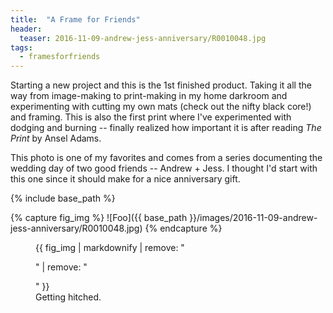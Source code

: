 ```yaml
---
title:  "A Frame for Friends"
header:
  teaser: 2016-11-09-andrew-jess-anniversary/R0010048.jpg
tags: 
  - framesforfriends
---
```


Starting a new project and this is the 1st finished product. Taking it all the way from image-making to print-making in my home darkroom and experimenting with cutting my own mats (check out the nifty black core!) and framing. This is also the first print where I've experimented with dodging and burning -- finally realized how important it is after reading *The Print* by Ansel Adams.

This photo is one of my favorites and comes from a series documenting the wedding day of two good friends -- Andrew + Jess. I thought I'd start with this one since it should make for a nice anniversary gift.

{% include base_path %}

{% capture fig_img %}
![Foo]({{ base_path }}/images/2016-11-09-andrew-jess-anniversary/R0010048.jpg)
{% endcapture %}

<figure>
{{ fig_img | markdownify | remove: "<p>" | remove: "</p>" }}
<figcaption>Getting hitched.</figcaption>
</figure>